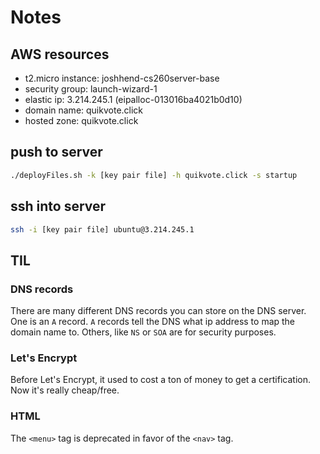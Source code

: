 # Notes

## AWS resources

- t2.micro instance: joshhend-cs260server-base
- security group: launch-wizard-1
- elastic ip: 3.214.245.1 (eipalloc-013016ba4021b0d10)
- domain name: quikvote.click
- hosted zone: quikvote.click

## push to server

```bash
./deployFiles.sh -k [key pair file] -h quikvote.click -s startup
```


## ssh into server

```bash
ssh -i [key pair file] ubuntu@3.214.245.1
```

## TIL

### DNS records

There are many different DNS records you can store on the DNS server. One is an `A` record.
`A` records tell the DNS what ip address to map the domain name to. Others, like `NS` or `SOA` are
for security purposes.

### Let's Encrypt

Before Let's Encrypt, it used to cost a ton of money to get a certification. Now it's really cheap/free.

### HTML

The `<menu>` tag is deprecated in favor of the `<nav>` tag.
